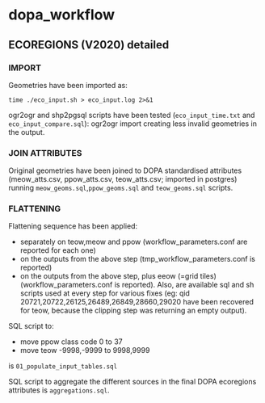 # dopa_workflow

## ECOREGIONS (V2020) detailed

### IMPORT
 
Geometries have been imported as:

`time ./eco_input.sh > eco_input.log 2>&1`

ogr2ogr and shp2pgsql scripts have been tested (`eco_input_time.txt` and `eco_input_compare.sql`): ogr2ogr import creating less invalid geometries in the output. 

### JOIN ATTRIBUTES

Original geometries have been joined to DOPA standardised attributes (meow_atts.csv, ppow_atts.csv, teow_atts.csv; imported in postgres) running `meow_geoms.sql`,`ppow_geoms.sql` and `teow_geoms.sql` scripts.

###  FLATTENING

Flattening sequence has been applied:

+  separately on teow,meow and ppow (workflow_parameters.conf are reported for each one)
+  on the outputs from the above step (tmp_workflow_parameters.conf is reported)
+  on the outputs from the above step, plus eeow (=grid tiles) (workflow_parameters.conf is reported).
Also, are available sql and sh scripts used at every step for various fixes (eg: qid 20721,20722,26125,26489,26849,28660,29020 have been recovered for teow, because the clipping step was returning an empty output).

SQL script to: 

+  move ppow class code 0 to 37
+  move teow -9998,-9999 to 9998,9999

is `01_populate_input_tables.sql`

SQL script to aggregate the different sources in the final DOPA ecoregions attributes is `aggregations.sql`.
